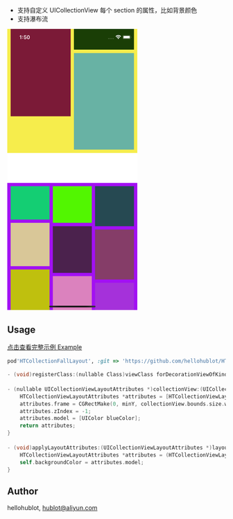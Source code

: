 - 支持自定义 UICollectionView 每个 section 的属性，比如背景颜色
- 支持瀑布流

<img src="./Example/example.png" width="300">

## Usage

[点击查看完整示例 Example](./Example/HTCollectionFallLayout/HTViewController.m)

```ruby
pod'HTCollectionFallLayout', :git => 'https://github.com/hellohublot/HTCollectionFallLayout.git'
```
```objective-c
- (void)registerClass:(nullable Class)viewClass forDecorationViewOfKind:(NSString *)elementKind;

- (nullable UICollectionViewLayoutAttributes *)collectionView:(UICollectionView *)collectionView layout:(UICollectionViewLayout *)collectionViewLayout layoutAttributesForDecorationViewInSection:(NSInteger)section sectionContentMinY:(CGFloat)minY sectionContentMaxY:(CGFloat)maxY {
	HTCollectionViewLayoutAttributes *attributes = [HTCollectionViewLayoutAttributes layoutAttributesForDecorationViewOfKind:NSStringFromClass([HTSectionDecorationView class]) withIndexPath:[NSIndexPath indexPathForRow:0 inSection:section]];
    attributes.frame = CGRectMake(0, minY, collectionView.bounds.size.width, maxY - minY - 10);
    attributes.zIndex = -1;
    attributes.model = [UIColor blueColor];
    return attributes;
}

- (void)applyLayoutAttributes:(UICollectionViewLayoutAttributes *)layoutAttributes {
    HTCollectionViewLayoutAttributes *attributes = (HTCollectionViewLayoutAttributes *)layoutAttributes;
    self.backgroundColor = attributes.model;
}
```

## Author

hellohublot, hublot@aliyun.com
